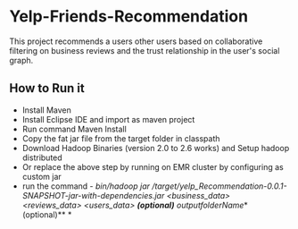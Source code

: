 # Yelp-Friends-Recommendation
This project recommends a users other users based on collaborative filtering on business reviews and the trust relationship in the user's social graph.

## How to Run it
  * Install Maven
  * Install Eclipse IDE and import as maven project
  * Run command Maven Install
  * Copy the fat jar file from the target folder in classpath
  * Download Hadoop Binaries (version 2.0 to 2.6 works) and Setup hadoop distributed
  * Or replace the above step by running on EMR cluster by configuring as custom jar
  * run the command - *bin/hadoop jar /target/yelp_Recommendation-0.0.1-SNAPSHOT-jar-with-dependencies.jar <business_data> <reviews_data> <users_data> <userID> <degree relationship> **(optional)** outputfolderName**(optional)** * 
